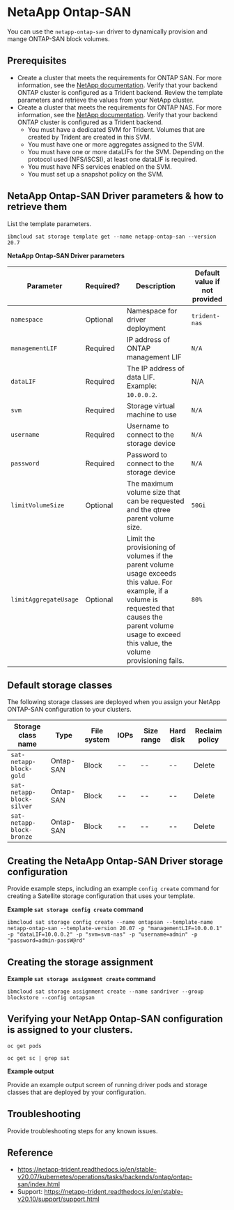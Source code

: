 # NetaApp Ontap-SAN

You can use the `netapp-ontap-san` driver to dynamically provision and mange ONTAP-SAN block volumes.

## Prerequisites

* Create a cluster that meets the requirements for ONTAP SAN. For more information, see the [NetApp documentation](https://netapp-trident.readthedocs.io/en/stable-v20.07/support/requirements.html). Verify that your backend ONTAP cluster is configured as a Trident backend.
Review the template parameters and retrieve the values from your NetApp cluster.
* Create a cluster that meets the requirements for ONTAP NAS. For more information, see the [NetApp documentation](https://netapp-trident.readthedocs.io/en/stable-v20.07/support/requirements.html). Verify that your backend ONTAP cluster is configured as a Trident backend.
   * You must have a dedicated SVM for Trident. Volumes that are created by Trident are created in this SVM.
   * You must have one or more aggregates assigned to the SVM.
   * You must have one or more dataLIFs for the SVM. Depending on the protocol used (NFS/iSCSI), at least one dataLIF is required.
   * You must have NFS services enabled on the SVM.
   * You must set up a snapshot policy on the SVM.

## NetaApp Ontap-SAN Driver parameters & how to retrieve them

List the template parameters.
```
ibmcloud sat storage template get --name netapp-ontap-san --version 20.7
```

**NetaApp Ontap-SAN Driver parameters**

| Parameter | Required? | Description | Default value if not provided |
| --- | --- | --- | --- |
| `namespace` | Optional | Namespace for driver deployment | `trident-nas` |
| `managementLIF` | Required | IP address of ONTAP management LIF | `N/A` |
| `dataLIF` | Required | The IP address of data LIF. Example: `10.0.0.2`. | N/A | 
| `svm` | Required | Storage virtual machine to use | `N/A` |
| `username` | Required | Username to connect to the storage device | `N/A` |
| `password` | Required | Password to connect to the storage device | `N/A` |
| `limitVolumeSize` | Optional | The maximum volume size that can be requested and the qtree parent volume size. | `50Gi` |
| `limitAggregateUsage` | Optional | Limit the provisioning of volumes if the parent volume usage exceeds this value. For example, if a volume is requested that causes the parent volume usage to exceed this value, the volume provisioning fails.  | `80%` |

## Default storage classes

The following storage classes are deployed when you assign your NetApp ONTAP-SAN configuration to your clusters.

| Storage class name | Type | File system | IOPs | Size range | Hard disk | Reclaim policy |
| --- | --- | --- | --- | --- | --- | --- |
| `sat-netapp-block-gold` | Ontap-SAN | Block | -- | -- | -- | Delete |
| `sat-netapp-block-silver` | Ontap-SAN | Block | -- | -- | -- | Delete |
| `sat-netapp-block-bronze` | Ontap-SAN | Block | -- | -- | -- | Delete | 


## Creating the NetaApp Ontap-SAN Driver storage configuration

Provide example steps, including an example `config create` command for creating a Satellite storage configuration that uses your template.

**Example `sat storage config create` command**

```
ibmcloud sat storage config create --name ontapsan --template-name netapp-ontap-san --template-version 20.07 -p "managementLIF=10.0.0.1" -p "dataLIF=10.0.0.2" -p "svm=svm-nas" -p "username=admin" -p "password=admin-passW@rd"
```

## Creating the storage assignment

**Example `sat storage assignment create` command**

```
ibmcloud sat storage assignment create --name sandriver --group blockstore --config ontapsan
```

## Verifying your NetApp Ontap-SAN configuration is assigned to your clusters.


```
oc get pods 
```

```
oc get sc | grep sat
```


**Example output**

Provide an example output screen of running driver pods and storage classes that are deployed by your configuration.


## Troubleshooting

Provide troubleshooting steps for any known issues.


## Reference

- https://netapp-trident.readthedocs.io/en/stable-v20.07/kubernetes/operations/tasks/backends/ontap/ontap-san/index.html
- Support: https://netapp-trident.readthedocs.io/en/stable-v20.10/support/support.html
